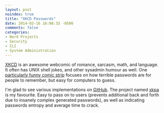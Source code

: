 ```yaml
---
layout: post
noindex: true
title: "XKCD Passwords"
date: 2014-03-16 16:08:33 -0500
comments: false
categories: 
- Nerd Projects
- Security
- CLI
- System Administration
---
```

[XKCD](http://xkcd.com/) is an awesome webcomic of romance, sarcasm, math, and language. It often has UNIX shell jokes, and other sysadmin humour as well. One [particularly funny comic strip](http://xkcd.com/936/) focuses on how terrible passwords are for people to remember, but easy for computers to guess. 

I'm glad to see various implementations on [GitHub](https://github.com/search?q=xkcd+password&ref=opensearch). The project named [xkpa](https://github.com/beala/xkcd-password) is my favourite. Easy to pass on to users (prevents additional back and forth due to insanely complex generated passwords), as well as indicating passwords entropy and average time to crack.
